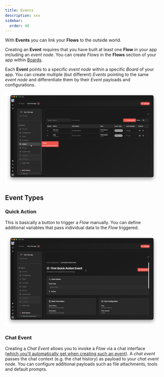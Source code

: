 ```yaml
---
title: Events
description: xxx
sidebar:
  order: 40
---
```


With **Events** you can link your **Flows** to the outside world.

Creating an **Event** requires that you have built at least one **Flow** in your app including an *event node*. You can create *Flows* in the **Flows** section of your app within [Boards](/apps/boards/).

Each **Event** points to a specific *event node* within a specific *Board* of your app. You can create multiple (but different) *Events* pointing to the same *event node* and differentiate them by their *Event* payloads and configurations.

![Event Overview in FlowLike Apps](../../../assets/AppEvents.webp)

## Event Types

### Quick Action
This is basically a button to trigger a *Flow* manually. You can define additional variables that pass individual data to the *Flow* triggered.

![Quick Action Event Configuration](../../../assets/QuickActionEvent.webp)

### Chat Event
Creating a *Chat Event* allows you to invoke a *Flow* via a chat interface ([which you'll automatically get when creating such an event](/apps/chat-ui/)). A *chat event* passes the chat context (e.g. the chat history) as payload to your *chat event node*. You can configure additional payloads such as file attachments, tools and default prompts.
